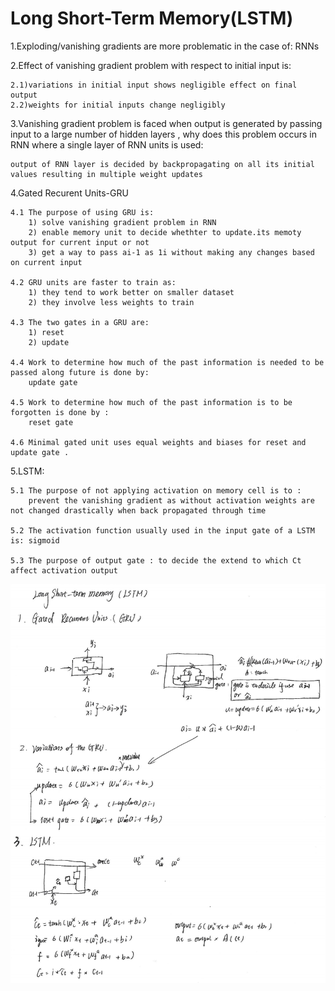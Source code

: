 
# Long Short-Term Memory(LSTM)

1.Exploding/vanishing gradients are more problematic in the case of: RNNs

2.Effect of vanishing gradient problem with respect to initial input is:

    2.1)variations in initial input shows negligible effect on final output
    2.2)weights for initial inputs change negligibly

3.Vanishing gradient problem is faced when output is generated by passing input to a large number of hidden layers , why does this problem occurs in RNN where a single layer of RNN units is used:

    output of RNN layer is decided by backpropagating on all its initial values resulting in multiple weight updates
    
4.Gated Recurent Units-GRU

    4.1 The purpose of using GRU is:
        1) solve vanishing gradient problem in RNN
        2) enable memory unit to decide whethter to update.its memoty output for current input or not
        3) get a way to pass ai-1 as 1i without making any changes based on current input
     
    4.2 GRU units are faster to train as:
        1) they tend to work better on smaller dataset
        2) they involve less weights to train
    
    4.3 The two gates in a GRU are:
        1) reset
        2) update
    
    4.4 Work to determine how much of the past information is needed to be passed along future is done by:
        update gate
        
    4.5 Work to determine how much of the past information is to be forgotten is done by :
        reset gate
    
    4.6 Minimal gated unit uses equal weights and biases for reset and update gate .

5.LSTM:

    5.1 The purpose of not applying activation on memory cell is to :
        prevent the vanishing gradient as without activation weights are not changed drastically when back propagated through time
        
    5.2 The activation function usually used in the input gate of a LSTM is: sigmoid
    
    5.3 The purpose of output gate : to decide the extend to which Ct affect activation output

![](images/lstm.png)


```python

```
